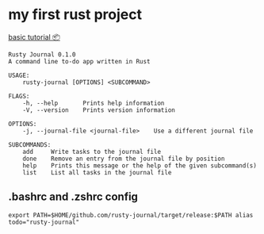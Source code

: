 # my first rust project

[basic tutorial 📦](https://docs.microsoft.com/learn/paths/rust-first-steps/)

```
Rusty Journal 0.1.0
A command line to-do app written in Rust

USAGE:
    rusty-journal [OPTIONS] <SUBCOMMAND>

FLAGS:
    -h, --help       Prints help information
    -V, --version    Prints version information

OPTIONS:
    -j, --journal-file <journal-file>    Use a different journal file

SUBCOMMANDS:
    add     Write tasks to the journal file
    done    Remove an entry from the journal file by position
    help    Prints this message or the help of the given subcommand(s)
    list    List all tasks in the journal file
```

## .bashrc and .zshrc config

```
export PATH=$HOME/github.com/rusty-journal/target/release:$PATH alias todo="rusty-journal"
```

